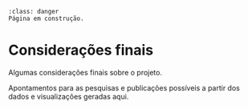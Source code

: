 ```{admonition} Atenção
:class: danger
Página em construção.
```

# Considerações finais

Algumas considerações finais sobre o projeto.

Apontamentos para as pesquisas e publicações possíveis a partir dos dados e visualizações geradas aqui.